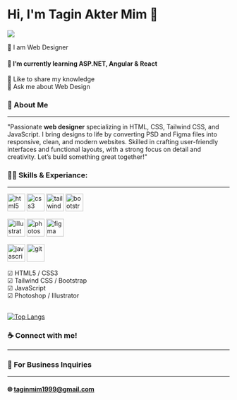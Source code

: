 # Hi, I'm Tagin Akter Mim  👋


![](https://www.asmiglobalsoftwares.com/assets/img/Web-development.jpg)

👑 I am Web Designer   
<h4>🌱 I’m currently learning ASP.NET, Angular & React </h4> 
🎤 Like to share my knowledge<br>
💬 Ask me about Web Design
<h3>🚀 About Me</h3>
<hr>
"Passionate <b> web designer</b> specializing in HTML, CSS, Tailwind CSS, and JavaScript. I bring designs to life by converting PSD and Figma files into responsive, clean, and modern websites. Skilled in crafting user-friendly interfaces and functional layouts, with a strong focus on detail and creativity. Let’s build something great together!"
<h3>👨‍💻 Skills & Experiance:</h3>
<hr>

<p>
  <a href="https://www.w3schools.com/css/" target="_blank" rel="noreferrer"> <img src="https://www.svgrepo.com/show/452228/html-5.svg" alt="html5" width="40" height="40"/></a>
  <a href="https://www.w3schools.com/css/" target="_blank" rel="noreferrer"> <img src="https://www.svgrepo.com/show/452185/css-3.svg" alt="css3" width="40" height="40"/></a>
  <a href="https://tailwindcss.com/" target="_blank" rel="noreferrer"> <img src="https://www.svgrepo.com/show/374118/tailwind.svg" alt="tailwind" width="40" height="40"/></a>
  <a href="https://getbootstrap.com/docs/5.0/getting-started/introduction/" target="_blank" rel="noreferrer"> <img src="https://www.svgrepo.com/show/303293/bootstrap-4-logo.svg" alt="bootstrap" width="40" height="40"/></a>
</p>
<p>
  <a href="https://www.adobe.com/in/products/illustrator.html" target="_blank" rel="noreferrer"> <img src="https://www.svgrepo.com/show/303184/adobe-illustrator-cc-logo.svg" alt="illustrator" width="40" height="40"/></a>
  <a href="https://www.photoshop.com/en" target="_blank" rel="noreferrer"> <img src="https://www.svgrepo.com/show/303177/photoshop-cc-logo.svg" alt="photoshop" width="40" height="40"/></a>
  <a href="https://www.figma.com/" target="_blank" rel="noreferrer"> <img src="https://www.svgrepo.com/show/448222/figma.svg" alt="figma" width="40" height="40"/></a>
</p>

<p>
  <a href="https://developer.mozilla.org/en-US/docs/Web/JavaScript" target="_blank" rel="noreferrer"> <img src="https://www.svgrepo.com/show/349419/javascript.svg" alt="javascript" width="40" height="40"/></a>
  <a href="https://git-scm.com/" target="_blank" rel="noreferrer"> <img src="https://www.svgrepo.com/show/452210/git.svg" alt="git" width="40" height="40"/></a>
</p>

☑ HTML5 / CSS3<br>
☑ Tailwind CSS / Bootstrap<br>
☑ JavaScript<br>
☑ Photoshop / Illustrator
<br><br>

[![Top Langs](https://github-readme-stats.vercel.app/api/top-langs/?username=jony-sarowar)](https://github.com/anuraghazra/github-readme-stats)


<h3>☕ Connect with me!</h3>
<hr>
<!-- <p>
<a href="https://www.facebook.com/jony.sarowar" target="_blank" rel="noreferrer"><img src="https://raw.githubusercontent.com/jony-sarowar/Icon/refs/heads/main/facebook.png" alt="facebook" width="40" height="40"/></a>
<a href="https://www.instagram.com/jonysarowar/" target="_blank" rel="noreferrer"> <img src="https://raw.githubusercontent.com/jony-sarowar/Icon/refs/heads/main/instagram.png" alt="instagram" width="40" height="40"/></a>
<a href="https://x.com/sarowar_tweets" target="_blank" rel="noreferrer"> <img src="https://raw.githubusercontent.com/jony-sarowar/Icon/refs/heads/main/twitter.png" alt="twitter" width="40" height="40"/></a>
<a href="https://www.linkedin.com/login" target="_blank" rel="noreferrer"> <img src="https://raw.githubusercontent.com/jony-sarowar/Icon/refs/heads/main/linkedin.png" alt="linkedin" width="40" height="40"/></a>
<a href="https://www.youtube.com/" target="_blank" rel="noreferrer"> <img src="https://raw.githubusercontent.com/jony-sarowar/Icon/refs/heads/main/youtube.png" alt="youtube" width="40" height="40"/></a></p>
<br> -->
<h3>📧 For Business Inquiries</h3>
<hr>
<h4>🌐 <a href="https://mail.google.com/mail/u/0/?tab=rm&ogbl#inbox" target="_blank">taginmim1999@gmail.com</a> </h4>
